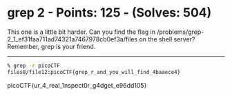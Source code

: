 # grep 2 - Points: 125 - (Solves: 504)

This one is a little bit harder.
Can you find the flag in
/problems/grep-2_1_ef31faa711ad74321a7467978cb0ef3a/files
on the shell server?
Remember, grep is your friend.

---

```sh
% grep -r picoCTF
files8/file12:picoCTF{grep_r_and_you_will_find_4baaece4}
```

picoCTF{ur_4_real_1nspect0r_g4dget_e96dd105}
